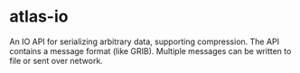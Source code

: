 atlas-io
========

An IO API for serializing arbitrary data, supporting compression.
The API contains a message format (like GRIB).
Multiple messages can be written to file or sent over network. 

